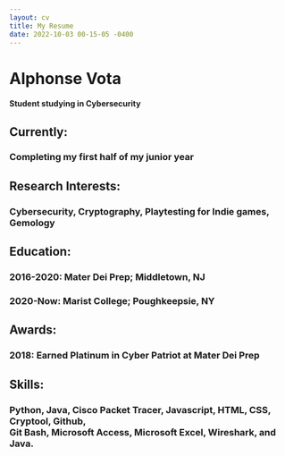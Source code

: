 ```yaml
---
layout: cv
title: My Resume
date: 2022-10-03 00-15-05 -0400
---
```

# Alphonse Vota
<h4><b>Student studying in Cybersecurity</b></h4>

<h2><b>Currently:</b></h2>

<h3><b>Completing my first half of my junior year</b></h3>


<h2><b>Research Interests:</b></h2>

<h3><b>Cybersecurity, Cryptography, Playtesting for Indie games, Gemology</b></h3>


<h2><b>Education:</b></h2>

<h3><b>2016-2020: Mater Dei Prep; Middletown, NJ</b></h3>

<h3><b>2020-Now: Marist College; Poughkeepsie, NY</b></h3>


<h2><b>Awards:</b></h2>

<h3><b>2018: Earned Platinum in Cyber Patriot at Mater Dei Prep</b></h3>


<h2><b>Skills:</b></h2>

<h3><b>Python, Java, Cisco Packet Tracer, Javascript, HTML, CSS, Cryptool, Github,<br> Git Bash, Microsoft Access, Microsoft Excel, Wireshark, and Java.</b></h3>